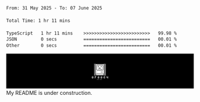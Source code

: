 <!--START_SECTION:waka-->

```txt
From: 31 May 2025 - To: 07 June 2025

Total Time: 1 hr 11 mins

TypeScript   1 hr 11 mins    >>>>>>>>>>>>>>>>>>>>>>>>>   99.98 %
JSON         0 secs          =========================   00.01 %
Other        0 secs          =========================   00.01 %
```

<!--END_SECTION:waka-->

<img src="https://raw.githubusercontent.com/n3xta/image-hosting/main/img/202411032331174.png"/>
My README is under construction. 
